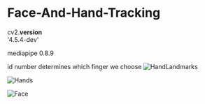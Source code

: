 # Face-And-Hand-Tracking
 
 cv2.__version__                                                                  
 '4.5.4-dev'
 
 mediapipe 0.8.9
                                                                     
                                                                     
                                                                     
 id number determines which finger we choose
![HandLandmarks](https://user-images.githubusercontent.com/77979910/145718453-030ed381-4a1f-4598-93cd-125543a2cc39.jpg)


![Hands](https://user-images.githubusercontent.com/77979910/145720724-44b84bcb-a302-4fc5-b16e-778d30b7d967.jpg)


![Face](https://user-images.githubusercontent.com/77979910/145720754-f56d3681-c6e7-4883-bfc1-a4a21a160d2b.jpg)
